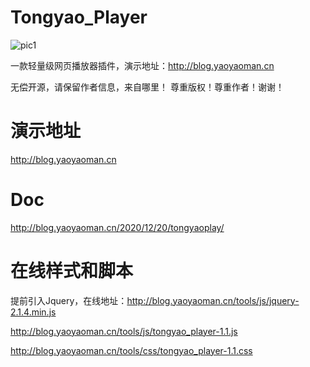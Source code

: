 # Tongyao_Player
![pic1](http://blog.yaoyaoman.cn/images/material/tongyaoplayer.png)

一款轻量级网页播放器插件，演示地址：http://blog.yaoyaoman.cn

无偿开源，请保留作者信息，来自哪里！
尊重版权！尊重作者！谢谢！

# 演示地址
http://blog.yaoyaoman.cn

# Doc
http://blog.yaoyaoman.cn/2020/12/20/tongyaoplay/

# 在线样式和脚本
提前引入Jquery，在线地址：http://blog.yaoyaoman.cn/tools/js/jquery-2.1.4.min.js

http://blog.yaoyaoman.cn/tools/js/tongyao_player-1.1.js

http://blog.yaoyaoman.cn/tools/css/tongyao_player-1.1.css
